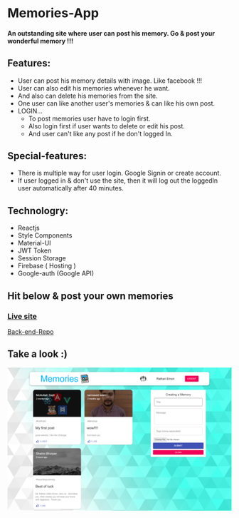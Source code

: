 # Memories-App
#### An outstanding site where user can post his memory. Go & post your wonderful memory !!!

## Features:
+ User can post his memory details with image. Like facebook !!!
+ User can also edit his memories whenever he want.
+ And also can delete his memories from the site.
+ One user can like another user's memories & can like his own post.
+ LOGIN...
   * To post memories user have to login first.
   * Also login first if user wants to delete or edit his post.
   * And user can't like any post if he don't logged In.

## Special-features: 
+ There is multiple way for user login. Google Signin or create account.
+ If user logged in & don't use the site, then it will log out the loggedIn user automatically after 40 minutes.

## Technologry: 
+ Reactjs
+ Style Components
+ Material-UI
+ JWT Token
+ Session Storage
+ Firebase ( Hosting )
+ Google-auth (Google API)

##  Hit below & post your own memories
### [Live site](https://memories-e2c87.web.app/)

[Back-end-Repo](https://github.com/raihanwebmaster/MERN-Project---server)

## Take a look :)
![alt_text](images/download.png)
